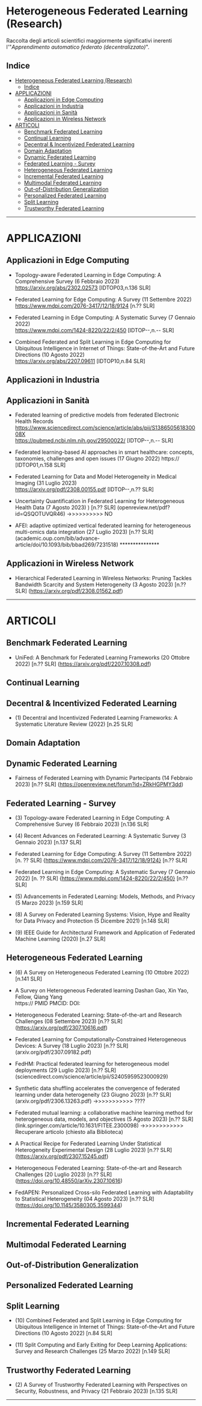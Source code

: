 # Heterogeneous Federated Learning (Research)
Raccolta degli articoli scientifici maggiormente significativi inerenti l'"_Apprendimento automatico federato (decentralizzato)_".
 
## Indice
- [Heterogeneous Federated Learning (Research)](#heterogeneous-federated-learning-research)
  - [Indice](#indice)
- [APPLICAZIONI](#applicazioni)
  - [Applicazioni in Edge Computing](#applicazioni-in-edge-computing)
  - [Applicazioni in Industria](#applicazioni-in-industria)
  - [Applicazioni in Sanità](#applicazioni-in-sanità)
  - [Applicazioni in Wireless Network](#applicazioni-in-wireless-network)
- [ARTICOLI](#articoli)
  - [Benchmark Federated Learning](#benchmark-federated-learning)
  - [Continual Learning](#continual-learning)
  - [Decentral \& Incentivized Federated Learning](#decentral--incentivized-federated-learning)
  - [Domain Adaptation](#domain-adaptation)
  - [Dynamic Federated Learning](#dynamic-federated-learning)
  - [Federated Learning - Survey](#federated-learning---survey)
  - [Heterogeneous Federated Learning](#heterogeneous-federated-learning)
  - [Incremental Federated Learning](#incremental-federated-learning)
  - [Multimodal Federated Learning](#multimodal-federated-learning)
  - [Out-of-Distribution Generalization](#out-of-distribution-generalization)
  - [Personalized Federated Learning](#personalized-federated-learning)
  - [Split Learning](#split-learning)
  - [Trustworthy Federated Learning](#trustworthy-federated-learning)

 

-------------


# APPLICAZIONI

## Applicazioni in Edge Computing

* Topology-aware Federated Learning in Edge Computing: A Comprehensive Survey (6 Febbraio 2023)   
  https://arxiv.org/abs/2302.02573 [IDTOP03,n.136 SLR]

* Federated Learning for Edge Computing: A Survey (11 Settembre 2022)   
  https://www.mdpi.com/2076-3417/12/18/9124 [n.?? SLR]

* Federated Learning in Edge Computing: A Systematic Survey (7 Gennaio 2022)    
  https://www.mdpi.com/1424-8220/22/2/450 [IDTOP--,n.-- SLR]

* Combined Federated and Split Learning in Edge Computing for Ubiquitous Intelligence in Internet of Things: State-of-the-Art and Future Directions (10 Agosto 2022)   
  https://arxiv.org/abs/2207.09611 [IDTOP10,n.84 SLR]


## Applicazioni in Industria


## Applicazioni in Sanità

* Federated learning of predictive models from federated Electronic Health Records
https://www.sciencedirect.com/science/article/abs/pii/S138650561830008X \
https://pubmed.ncbi.nlm.nih.gov/29500022/ [IDTOP--,n.-- SLR]

* Federated learning-based AI approaches in smart healthcare: concepts, taxonomies, challenges and open issues (17 Giugno 2022) 
https:// [IDTOP01,n.158 SLR]

* Federated Learning for Data and Model Heterogeneity in Medical Imaging (31 Luglio 2023)  
https://arxiv.org/pdf/2308.00155.pdf [IDTOP--,n.?? SLR]

* Uncertainty Quantification in Federated Learning for Heterogeneous Health Data (7 Agosto 2023) ) [n.?? SLR] (openreview.net/pdf?id=QSQOTUVQR46)  ->>>>>>>>>> NO

* AFEI: adaptive optimized vertical federated learning for heterogeneous multi-omics data integration (27 Luglio 2023) [n.?? SLR] (academic.oup.com/bib/advance-article/doi/10.1093/bib/bbad269/7231518) ***************


## Applicazioni in Wireless Network

* Hierarchical Federated Learning in Wireless Networks: Pruning Tackles Bandwidth Scarcity and System Heterogeneity (3 Agosto 2023) [n.?? SLR] (https://arxiv.org/pdf/2308.01562.pdf)



-------------

# ARTICOLI

## Benchmark Federated Learning

* UniFed: A Benchmark for Federated Learning Frameworks (20 Ottobre 2022) [n.?? SLR] (https://arxiv.org/pdf/2207.10308.pdf)


## Continual Learning

## Decentral & Incentivized Federated Learning

* (1) Decentral and Incentivized Federated Learning Frameworks: A Systematic Literature Review (2022) [n.25 SLR]


## Domain Adaptation

## Dynamic Federated Learning

* Fairness of Federated Learning with Dynamic Partecipants (14 Febbraio 2023) [n.?? SLR] (https://openreview.net/forum?id=ZRkHGPMY3dd)


## Federated Learning - Survey

* (3) Topology-aware Federated Learning in Edge Computing: A Comprehensive Survey (6 Febbraio 2023) [n.136 SLR]

* (4) Recent Advances on Federated Learning: A Systematic Survey (3 Gennaio 2023) [n.137 SLR]

* Federated Learning for Edge Computing: A Survey (11 Settembre 2022) [n. ?? SLR] {https://www.mdpi.com/2076-3417/12/18/9124} [n.?? SLR]

* Federated Learning in Edge Computing: A Systematic Survey (7 Gennaio 2022) [n. ?? SLR] {https://www.mdpi.com/1424-8220/22/2/450} [n.?? SLR]

* (5) Advancements in Federated Learning: Models, Methods, and Privacy (5 Marzo 2023) [n.159 SLR]

* (8) A Survey on Federated Learning Systems: Vision, Hype and Reality for Data Privacy and Protection (5 Dicembre 2021) [n.148 SLR]

* (9) IEEE Guide for Architectural Framework and Application of Federated Machine Learning (2020) [n.27 SLR]


## Heterogeneous Federated Learning

* (6) A Survey on Heterogeneous Federated Learning (10 Ottobre 2022) [n.141 SLR]

* A Survey on Heterogeneous Federated learning
Dashan Gao, Xin Yao, Fellow, Qiang Yang \
https://
PMID  PMCID:  DOI:

* Heterogeneous Federated Learning: State-of-the-art and Research Challenges (08 Settembre 2023) [n.?? SLR] (https://arxiv.org/pdf/2307.10616.pdf)

* Federated Learning for Computationally-Constrained Heterogeneous Devices: A Survey (18 Luglio 2023) [n.?? SLR] (arxiv.org/pdf/2307.09182.pdf)

* FedHM: Practical federated learning for heterogeneous model deployments (29 Luglio 2023) [n.?? SLR] (sciencedirect.com/science/article/pii/S2405959523000929)

* Synthetic data shuffling accelerates the convergence of federated learning under data heterogeneity (23 Giugno 2023) [n.?? SLR] (arxiv.org/pdf/2306.13263.pdf) ->>>>>>>>>>> ????

* Federated mutual learning: a collaborative machine learning method for heterogeneous data, models, and objectives (5 Agosto 2023) [n.?? SLR] (link.springer.com/article/10.1631/FITEE.2300098) ->>>>>>>>>>>> Recuperare articolo (chiesto alla Biblioteca)

* A Practical Recipe for Federated Learning Under Statistical Heterogeneity Experimental Design (28 Luglio 2023) [n.?? SLR] (https://arxiv.org/pdf/2307.15245.pdf)

* Heterogeneous Federated Learning: State-of-the-art and Research Challenges (20 Luglio 2023) [n.?? SLR] (https://doi.org/10.48550/arXiv.2307.10616)

* FedAPEN: Personalized Cross-silo Federated Learning with Adaptability to Statistical Heterogeneity (04 Agosto 2023) [n.?? SLR] (https://doi.org/10.1145/3580305.3599344)


## Incremental Federated Learning

## Multimodal Federated Learning

## Out-of-Distribution Generalization

## Personalized Federated Learning

## Split Learning

* (10) Combined Federated and Split Learning in Edge Computing for Ubiquitous Intelligence in Internet of Things: State-of-the-Art and Future Directions (10 Agosto 2022) [n.84 SLR]

* (11) Split Computing and Early Exiting for Deep Learning Applications: Survey and Research Challenges (25 Marzo 2022) [n.149 SLR]


## Trustworthy Federated Learning

* (2) A Survey of Trustworthy Federated Learning with Perspectives on Security, Robustness, and Privacy (21 Febbraio 2023) [n.135 SLR]


-------------------

